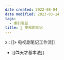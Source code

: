 ```yaml
---
date created: 2022-08-04
date modified: 2023-03-14
tags:
  - 索引笔记
title: ∑ 电视剧笔记
---
```


x:: [[» 电视剧笔记工作流]]

- [[📺天才基本法]]
